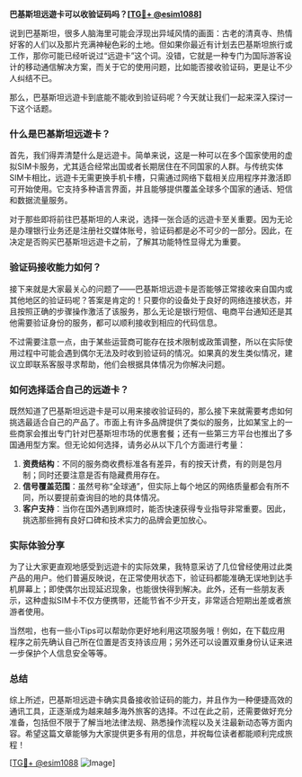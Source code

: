 **巴基斯坦远遊卡可以收验证码吗？[[TG💪+ @esim1088](https://t.me/s/esim1088)]**

说到巴基斯坦，很多人脑海里可能会浮现出异域风情的画面：古老的清真寺、热情好客的人们以及那片充满神秘色彩的土地。但如果你最近有计划去巴基斯坦旅行或工作，那你可能已经听说过“远遊卡”这个词。没错，它就是一种专门为国际游客设计的移动通信解决方案，而关于它的使用问题，比如能否接收验证码，更是让不少人纠结不已。

那么，巴基斯坦远遊卡到底能不能收到验证码呢？今天就让我们一起来深入探讨一下这个话题。

### 什么是巴基斯坦远遊卡？

首先，我们得弄清楚什么是远遊卡。简单来说，这是一种可以在多个国家使用的虚拟SIM卡服务，尤其适合经常出国或者长期居住在不同国家的人群。与传统实体SIM卡相比，远遊卡无需更换手机卡槽，只需通过网络下载相关应用程序并激活即可开始使用。它支持多种语言界面，并且能够提供覆盖全球多个国家的通话、短信和数据流量服务。

对于那些即将前往巴基斯坦的人来说，选择一张合适的远遊卡至关重要。因为无论是办理银行业务还是注册社交媒体账号，验证码都是必不可少的一部分。因此，在决定是否购买巴基斯坦远遊卡之前，了解其功能特性显得尤为重要。

### 验证码接收能力如何？

接下来就是大家最关心的问题了——巴基斯坦远遊卡是否能够正常接收来自国内或其他地区的验证码呢？答案是肯定的！只要你的设备处于良好的网络连接状态，并且按照正确的步骤操作激活了该服务，那么无论是银行短信、电商平台通知还是其他需要验证身份的服务，都可以顺利接收到相应的代码信息。

不过需要注意一点，由于某些运营商可能存在技术限制或政策调整，所以在实际使用过程中可能会遇到偶尔无法及时收到验证码的情况。如果真的发生类似情况，建议立即联系客服寻求帮助，他们会根据具体情况为你解决问题。

### 如何选择适合自己的远遊卡？

既然知道了巴基斯坦远遊卡是可以用来接收验证码的，那么接下来就需要考虑如何挑选最适合自己的产品了。市面上有许多品牌提供了类似的服务，比如某宝上的一些商家会推出专门针对巴基斯坦市场的优惠套餐；还有一些第三方平台也推出了多国通用型方案。但无论如何选择，请务必从以下几个方面进行考量：

1. **资费结构**：不同的服务商收费标准各有差异，有的按天计费，有的则是包月制；同时还要注意是否有隐藏费用存在。
2. **信号覆盖范围**：虽然号称“全球通”，但实际上每个地区的网络质量都会有所不同，所以要提前查询目的地的具体情况。
3. **客户支持**：当你在国外遇到麻烦时，能否快速获得专业指导非常重要。因此，挑选那些拥有良好口碑和技术实力的品牌会更加放心。

### 实际体验分享

为了让大家更直观地感受到远遊卡的实际效果，我特意采访了几位曾经使用过此类产品的用户。他们普遍反映说，在正常使用状态下，验证码都能准确无误地到达手机屏幕上；即使偶尔出现延迟现象，也能很快得到解决。此外，还有一些朋友表示，这种虚拟SIM卡不仅方便携带，还能节省不少开支，非常适合短期出差或者旅游者使用。

当然啦，也有一些小Tips可以帮助你更好地利用这项服务哦！例如，在下载应用程序之前先确认自己所在位置是否支持该应用；另外还可以设置双重身份认证来进一步保护个人信息安全等等。

### 总结

综上所述，巴基斯坦远遊卡确实具备接收验证码的能力，并且作为一种便捷高效的通讯工具，正逐渐成为越来越多海外旅客的选择。不过在此之前，还需要做好充分准备，包括但不限于了解当地法律法规、熟悉操作流程以及关注最新动态等方面内容。希望这篇文章能够为大家提供更多有用的信息，并祝每位读者都能顺利完成旅程！

[[TG💪+ @esim1088](https://t.me/s/esim1088) ![Image](https://i.postimg.cc/4NQfJmqS/Snipaste-2025-05-13-00-14-12.png)]